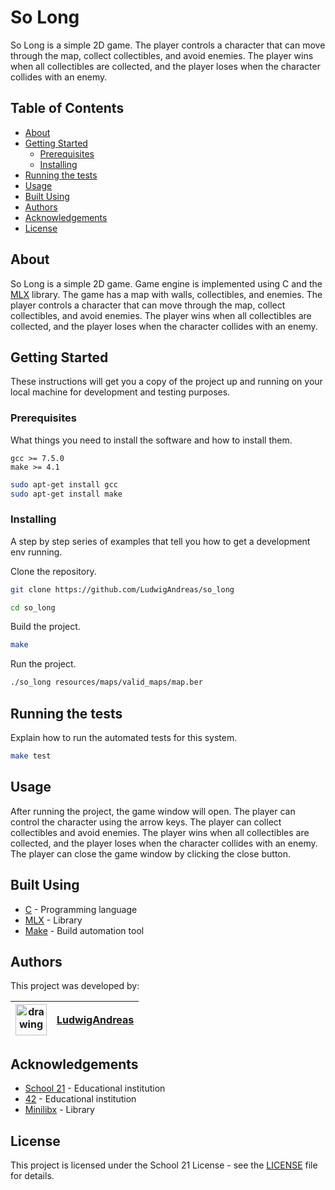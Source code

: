 # So Long

So Long is a simple 2D game. The player controls a character that can move through the map, collect collectibles, and avoid enemies. The player wins when all collectibles are collected, and the player loses when the character collides with an enemy.

## Table of Contents

- [About](#about)
- [Getting Started](#getting-started)
  - [Prerequisites](#prerequisites)
  - [Installing](#installing)
- [Running the tests](#running-the-tests)
- [Usage](#usage)
- [Built Using](#built-using)
- [Authors](#authors)
- [Acknowledgements](#acknowledgements)
- [License](#license)

## About

So Long is a simple 2D game. Game engine is implemented using C and the [MLX](https://harm-smits.github.io/42docs/libs/minilibx) library. The game has a map with walls, collectibles, and enemies. The player controls a character that can move through the map, collect collectibles, and avoid enemies. The player wins when all collectibles are collected, and the player loses when the character collides with an enemy.

## Getting Started

These instructions will get you a copy of the project up and running on your local machine for development and testing purposes.

### Prerequisites

What things you need to install the software and how to install them.

```text
gcc >= 7.5.0
make >= 4.1
```

```bash
sudo apt-get install gcc
sudo apt-get install make
```

### Installing

A step by step series of examples that tell you how to get a development env running.

Clone the repository.

```bash
git clone https://github.com/LudwigAndreas/so_long

cd so_long
```

Build the project.

```bash
make
```

Run the project.

```bash
./so_long resources/maps/valid_maps/map.ber
```

## Running the tests

Explain how to run the automated tests for this system.

```bash
make test
```

## Usage

After running the project, the game window will open. The player can control the character using the arrow keys. The player can collect collectibles and avoid enemies. The player wins when all collectibles are collected, and the player loses when the character collides with an enemy. The player can close the game window by clicking the close button.

## Built Using

- [C](https://en.wikipedia.org/wiki/C_(programming_language)) - Programming language
- [MLX](https://harm-smits.github.io/42docs/libs/minilibx) - Library
- [Make](https://en.wikipedia.org/wiki/Make_(software)) - Build automation tool

## Authors

This project was developed by:

| <img src="https://avatars.githubusercontent.com/u/88089961?v=4" alt="drawing" width="50"/> |[LudwigAndreas](https://github.com/LudwigAndreas)|
| --- | --- |

## Acknowledgements

- [School 21](https://21-school.ru/) - Educational institution
- [42](https://www.42.fr/) - Educational institution
- [Minilibx](https://harm-smits.github.io/42docs/libs/minilibx) - Library

## License

This project is licensed under the School 21 License - see the [LICENSE](LICENSE) file for details.
